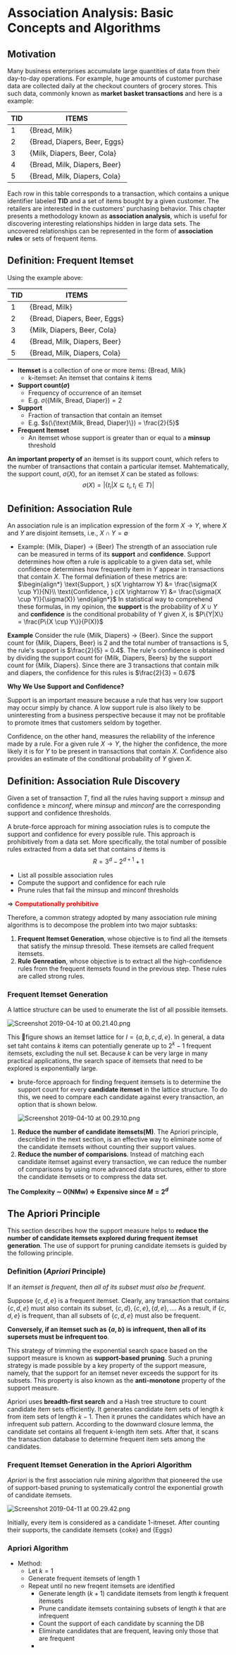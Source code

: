# Association Analysis: Basic Concepts and Algorithms

## Motivation

Many business enterprises accumulate large quantities of data from their day-to-day operations. For example, huge amounts of customer purchase data are collected daily at the checkout counters of grocery stores. This such data, commonly known as **market basket transactions** and here is a example:

| TID | ITEMS |
| --- | ----- |
| 1 | {Bread, Milk} |
| 2 | {Bread, Diapers, Beer, Eggs} |
| 3 | {Milk, Diapers, Beer, Cola} |
| 4 | {Bread, Milk, Diapers, Beer} |
| 5 | {Bread, Milk, Diapers, Cola} |

Each row in this table corresponds to a transaction, which contains a unique identifier labeled **TID** and a set of items bought by a given customer. The retailers are interested in the customers' purchasing behavior. This chapter presents a methodology known as **association analysis**, which is useful for discovering interesting relationships hidden in large data sets. The uncovered relationships can be represented in the form of **association rules** or sets of frequent items.

## Definition: Frequent Itemset

Using the example above:

| TID | ITEMS |
| --- | ----- |
| 1 | {Bread, Milk} |
| 2 | {Bread, Diapers, Beer, Eggs} |
| 3 | {Milk, Diapers, Beer, Cola} |
| 4 | {Bread, Milk, Diapers, Beer} |
| 5 | {Bread, Milk, Diapers, Cola} |

* **Itemset** is a collection of one or more items: {Bread, Milk}
  * k-itemset: An itemset that contains $k$ items
* **Support count($\sigma$)**
  * Frequency of occurrence of an itemset
  * E.g. $\sigma(\{\text{Milk, Bread, Diaper}\}) = 2$
* **Support**
  * Fraction of transaction that contain an itemset
  * E.g. $s(\{\text{Milk, Bread, Diaper}\}) = \frac{2}{5}$
* **Frequent Itemset**
  * An itemset whose support is greater than or equal to a **minsup** threshold

**An important property of** an itemset is its support count, which refers to the number of transactions that contain a particular itemset. Mahtematically, the support count, $\sigma(X)$, for an itemset $X$ can be stated as follows:
$$ \sigma(X) = |\{t_i|X \subseteq t_i, t_i \in T\}|$$

## Definition: Association Rule

An association rule is an implication expression of the form $X \longrightarrow Y$, where $X$ and $Y$ are disjoint itemsets, i.e., $X \cap Y = \emptyset$
* Example: {Milk, Diaper} $\rightarrow$ {Beer}
The strength of an association rule can be measured in terms of its **support** and **confidence**. Support determines how often a rule is applicable to a given data set, while confidence determines how frequently item in $Y$ appear in transactions that contain $X$. The formal definiation of these metrics are:
$\begin{align*}
  \text{Support, } s(X \rightarrow Y) &= \frac{\sigma(X \cup Y)}{N}\\
  \text{Confidence, } c(X \rightarrow Y) &= \frac{\sigma(X \cup Y)}{\sigma(X)}
\end{align*}$
In statistical way to comprehend these formulas, in my opinion, the **support** is the probability of $X \cup Y$ and **confidence** is the conditional probability of $Y$ given $X$, is $P\{Y|X\} = \frac{P\{X \cup Y\}}{P(X)}$

**Example**
Consider the rule {Milk, Diapers} $\rightarrow$ {Beer}. Since the support count for {Milk, Diapers, Beer} is $2$ and the total number of transactions is $5$, the rule's support is $\frac{2}{5} = 0.4$. The rule's confidence is obtained by dividing the support count for {Milk, Diapers, Beers} by the support count for {Milk, Diapers}. Since there are $3$ transactions that contain milk and diapers, the confidence for this rules is $\frac{2}{3} = 0.67$

**Why We Use Support and Confidence?**

Support is an important measure because a rule that has very low support may occur simply by chance. A low support rule is also likely to be uninteresting from a business perspective because it may not be profitable to promote itmes that customers seldom by together.

Confidence, on the other hand, measures the reliability of the inference made by a rule. For a given rule $X \rightarrow Y$, the higher the confidence, the more likely it is for $Y$ to be present in transactions that contain $X$. Confidence also provides an estimate of the conditional probability of $Y$ given $X$.

## Definition: Association Rule Discovery

Given a set of transaction $T$, find all the rules having support $\geq$ $minsup$ and confidence $\geq$ $minconf$, where $minsup$ and $minconf$ are the corresponding support and confidence thresholds.

A brute-force approach for mining association rules is to compute the support and confidence for every possible rule. This approach is prohibitively from a data set. More specifically, the total number of possible rules extracted from a data set that contains $d$ items is
$$ R = 3^d - 2^{d + 1} + 1$$
* List all possible association rules
* Compute the support and confidence for each rule
* Prune rules that fail the minsup and minconf thresholds

$\Rightarrow$ <font color="red">**Computationally prohibitive**</font>

Therefore, a common strategy adopted by many association rule mining algorithms is to decompose the problem into two major subtasks:

1. **Frequent Itemset Generation**, whose objective is to find all the itemsets that satisfy the $minsup$ thresold. These itemsets are called frequent itemsets.
2. **Rule Genreation**, whose objective is to extract all the high-confidence rules from the frequent itemsets found in the previous step. These rules are called strong rules.

### Frequent Itemset Generation

A lattice structure can be used to enumerate the list of all possible itemsets.

![Screenshot 2019-04-10 at 00.21.40.png](https://i.loli.net/2019/04/10/5cacc6988c899.png)

This figure shows an itemset lattice for $I = \{a, b, c, d, e\}$. In general, a data set taht contains $k$ items can potentially generate up to $2^k - 1$ frequent itemsets, excluding the null set. Because $k$ can be very large in many practical applications, the search space of itemsets that need to be explored is exponentially large.

* brute-force approach for finding frequent itemsets is to determine the support count for every **candidate itemset** in the lattice structure. To do this, we need to compare each candidate against every transaction, an option that is shown below.

  ![Screenshot 2019-04-10 at 00.29.10.png](https://i.loli.net/2019/04/10/5cacc85d2cd82.png)
1. **Reduce the number of candidate itemsets(M)**. The Apriori principle, describled in the next section, is an effective way to eliminate some of the candidate itemsets without counting their support values.
2. **Reduce the number of comparisions**. Instead of matching each candidate itemset against every transaction, we can reduce the number of comparisons by using more advanced data structures, either to store the candidate itemsets or to compress the data set.

**The Complexity $\sim$ O(NMw) $\Rightarrow$ Expensive since $M = 2^d$**

## The Apriori Principle

This section describes how the support measure helps to **reduce the number of candidate itemsets explored during frequent itemset generation**. The use of support for pruning candidate itemsets is guided by the following principle.

### Definition (*Apriori* Principle)

If an *itemset is frequent, then all of its subset must also be frequent*.

Suppose $\{c, d, e\}$ is a frequent itemset. Clearly, any transaction that contains $\{c, d, e\}$ must also contain its subset, $\{c,d\}, \{c, e\}, \{d, e\}, \dots$. As a result, if $\{c, d, e\}$ is frequent, than all subsets of $\{c, d, e\}$ must also be frequent.

**Conversely, if an itemset such as $\{a, b\}$ is infrequent, then all of its supersets must be infrequent too**.

This strategy of trimming the exponential search space based on the support measure is known as **support-based pruning**. Such a pruning strategy is made possible by a key property of the support measure, namely, that the support for an itemset never exceeds the support for its subsets. This property is also known as the **anti-monotone** property of the support measure.

Apriori uses **breadth-first search** and a Hash tree structure to count candidate item sets efficiently. It generates candidate item sets of length $k$ from item sets of length $k - 1$. Then it prunes the candidates which have an infrequent sub pattern. According to the downward closure lemma, the candidate set contains all frequent $k$-length item sets. After that, it scans the transaction database to determine frequent item sets among the candidates.

### Frequent Itemset Generation in the Apriori Algorithm 

*Apriori* is the first association rule mining algorithm that pioneered the use of support-based pruning to systematically control the exponential growth of candidate itemsets. 

![Screenshot 2019-04-11 at 00.29.42.png](https://i.loli.net/2019/04/11/5cae19fdd2a2f.png)

Initially, every item is considered as a candidate $1$-itmeset. After counting their supports, the candidate itemsets {coke} and {Eggs} 

### Apriori Algorithm 

* Method: 
  * Let $k = 1$ 
  * Generate frequent itemsets of length $1$ 
  * Repeat until no new freqent itemsets are identified 
    * Generate length $(k + 1)$ candidate itemsets from length $k$ frequent itemsets 
    * Prune candidate itemsets containing subsets of length $k$ that are infrequent 
    * Count the support of each candidate by scanning the DB 
    * Eliminate candidates that are frequent, leaving only those that are frequent 
    * 

